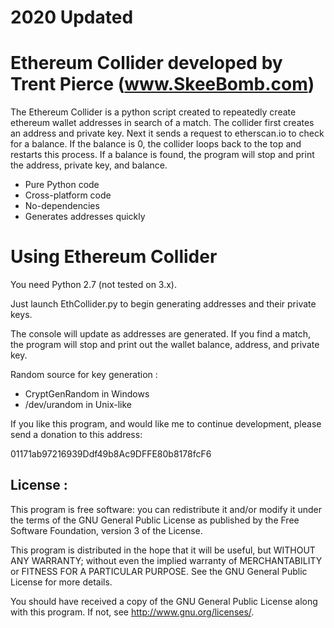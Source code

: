 2020 Updated 
==============================================================
Ethereum Collider developed by Trent Pierce (www.SkeeBomb.com)
==============================================================

The Ethereum Collider is a python script created to repeatedly create ethereum wallet addresses in search of a match.
The collider first creates an address and private key. Next it sends a request to etherscan.io to check for a balance. 
If the balance is 0, the collider loops back to the top and restarts this process. If a balance is found, the program 
will stop and print the address, private key, and balance.

* Pure Python code
* Cross-platform code
* No-dependencies
* Generates addresses quickly


Using Ethereum Collider
===============================================================

You need Python 2.7 (not tested on 3.x).

Just launch EthCollider.py to begin generating addresses and their private keys.

The console will update as addresses are generated. If you find a match, the program will stop and print out
the wallet balance, address, and private key.


Random source for key generation :

* CryptGenRandom in Windows
* /dev/urandom   in Unix-like


If you like this program, and would like me to continue development, please send a donation to this address:

01171ab97216939Ddf49b8Ac9DFFE80b8178fcF6


License :
----------
This program is free software: you can redistribute it and/or modify
it under the terms of the GNU General Public License as published by
the Free Software Foundation, version 3 of the License.

This program is distributed in the hope that it will be useful,
but WITHOUT ANY WARRANTY; without even the implied warranty of
MERCHANTABILITY or FITNESS FOR A PARTICULAR PURPOSE.  See the
GNU General Public License for more details.

You should have received a copy of the GNU General Public License
along with this program.  If not, see <http://www.gnu.org/licenses/>.
